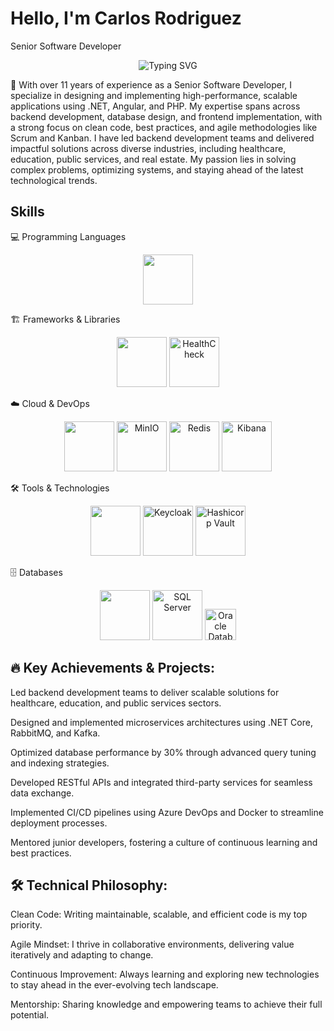 # Hello, I'm Carlos Rodriguez
Senior Software Developer

<p align="center"> 
  <img src="https://readme-typing-svg.herokuapp.com?font=Fira+Code&size=30&pause=1000&color=36BCF7&center=true&vCenter=true&width=950&lines=11+Years+of+Experience+Building+Scalable+Systems;Expert+in+.NET%2C+Angular+and+Cloud+Solutions;Passionate+About+Clean+Code+and+Best+Practices;Mentor+and+Agile+Advocate" alt="Typing SVG" /> 
</p>

🌟 With over 11 years of experience as a Senior Software Developer, I specialize in designing and implementing high-performance, scalable applications using .NET, Angular, and PHP. My expertise spans across backend development, database design, and frontend implementation, with a strong focus on clean code, best practices, and agile methodologies like Scrum and Kanban.
I have led backend development teams and delivered impactful solutions across diverse industries, including healthcare, education, public services, and real estate. My passion lies in solving complex problems, optimizing systems, and staying ahead of the latest technological trends.

## Skills
💻 Programming Languages
<p align="center"> 
  <img src="https://skillicons.dev/icons?i=cs,js,ts" height="80" /> 
</p>

🏗️ Frameworks & Libraries
<p align="center"> 
  <img src="https://skillicons.dev/icons?i=dotnet,angular,elasticsearch,kafka,rabbitmq" height="80" /> 
  <img src="https://avatars3.githubusercontent.com/u/25212406?s=460&v=4" height="80" alt="HealthCheck" /> 
</p>

☁️ Cloud & DevOps
<p align="center"> 
  <img src="https://skillicons.dev/icons?i=azure,docker" height="80" />
  <img src="https://www.vectorlogo.zone/logos/minioio/minioio-icon.svg" height="80" alt="MinIO" />
  <img src="https://www.vectorlogo.zone/logos/redis/redis-icon.svg" height="80" alt="Redis" /> 
  <img src="https://www.vectorlogo.zone/logos/elasticco_kibana/elasticco_kibana-icon.svg" height="80" alt="Kibana" /> 
</p>

🛠️ Tools & Technologies
<p align="center"> 
  <img src="https://skillicons.dev/icons?i=git,github,postman" height="80" /> 
  <img src="https://raw.githubusercontent.com/homarr-labs/dashboard-icons/a0aeb14f4bd3e4c56b0858cc6554d9246b28d7a8/svg/keycloak.svg" height="80" alt="Keycloak" /> 
  <img src="https://www.vectorlogo.zone/logos/hashicorp/hashicorp-icon.svg" height="80" alt="Hashicorp Vault" />
</p>

🗄️ Databases
<p align="center"> 
  <img src="https://skillicons.dev/icons?i=mysql,postgres" height="80" /> 
  <img src="https://upload.wikimedia.org/wikipedia/de/8/8c/Microsoft_SQL_Server_Logo.svg" height="80" alt="SQL Server" />
  <img src="https://upload.wikimedia.org/wikipedia/commons/5/50/Oracle_logo.svg" height="50" alt="Oracle Database" /> 
</p>

## 🔥 Key Achievements & Projects:

Led backend development teams to deliver scalable solutions for healthcare, education, and public services sectors.

Designed and implemented microservices architectures using .NET Core, RabbitMQ, and Kafka.

Optimized database performance by 30% through advanced query tuning and indexing strategies.

Developed RESTful APIs and integrated third-party services for seamless data exchange.

Implemented CI/CD pipelines using Azure DevOps and Docker to streamline deployment processes.

Mentored junior developers, fostering a culture of continuous learning and best practices.


## 🛠️ Technical Philosophy:

Clean Code: Writing maintainable, scalable, and efficient code is my top priority.

Agile Mindset: I thrive in collaborative environments, delivering value iteratively and adapting to change.

Continuous Improvement: Always learning and exploring new technologies to stay ahead in the ever-evolving tech landscape.

Mentorship: Sharing knowledge and empowering teams to achieve their full potential.

